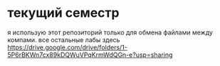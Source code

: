 # текущий семестр
 я использую этот репозиторий только для обмена файлами между компами. все остальные лабы здесь https://drive.google.com/drive/folders/1-5P6rBKWn7cx89kDQWuVPqKrmWdQGn-e?usp=sharing